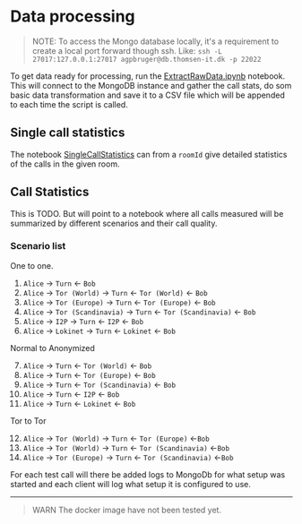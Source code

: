 # Data processing

> NOTE: To access the Mongo database locally, it's a requirement to create a local port forward though ssh. Like: `ssh -L 27017:127.0.0.1:27017 agpbruger@db.thomsen-it.dk -p 22022
`

To get data ready for processing, run the [ExtractRawData.ipynb](./ExtractRawData.ipynb) notebook. This will connect to the MongoDB instance and gather the call stats, do som basic data transformation and save it to a CSV file which will be appended to each time the script is called.

## Single call statistics

The notebook [SingleCallStatistics](./SingleCallStatistics.ipynb) can from a `roomId` give detailed statistics of the calls in the given room.

## Call Statistics

This is TODO. But will point to a notebook where all calls measured will be summarized by different scenarios and their call quality.

### Scenario list

One to one.

1. `Alice` &rarr; `Turn` &larr; `Bob`
2. `Alice` &rarr; `Tor (World)` &rarr; `Turn` &larr; `Tor (World)` &larr; `Bob`
3. `Alice` &rarr; `Tor (Europe)` &rarr; `Turn` &larr; `Tor (Europe)` &larr; `Bob`
4. `Alice` &rarr; `Tor (Scandinavia)` &rarr; `Turn` &larr; `Tor (Scandinavia)` &larr; `Bob`
5. `Alice` &rarr; `I2P` &rarr; `Turn` &larr; `I2P` &larr; `Bob`
6. `Alice` &rarr; `Lokinet` &rarr; `Turn` &larr; `Lokinet` &larr; `Bob`

Normal to Anonymized

7. `Alice` &rarr; `Turn` &larr; `Tor (World)` &larr; `Bob`
8. `Alice` &rarr; `Turn` &larr; `Tor (Europe)` &larr; `Bob`
9. `Alice` &rarr; `Turn` &larr; `Tor (Scandinavia)` &larr; `Bob`
10. `Alice` &rarr; `Turn` &larr; `I2P` &larr; `Bob`
11. `Alice` &rarr; `Turn` &larr; `Lokinet` &larr; `Bob`

Tor to Tor

12. `Alice` &rarr; `Tor (World)` &rarr; `Turn` &larr; `Tor (Europe)` &larr;`Bob`
13. `Alice` &rarr; `Tor (World)` &rarr; `Turn` &larr; `Tor (Scandinavia)` &larr;`Bob`
14. `Alice` &rarr; `Tor (Europe)` &rarr; `Turn` &larr; `Tor (Scandinavia)` &larr;`Bob`

For each test call will there be added logs to MongoDb for what setup was started and each client will log what setup it is configured to use.

---

> WARN The docker image have not been tested yet.